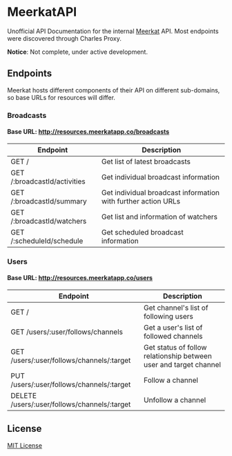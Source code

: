# MeerkatAPI

Unofficial API Documentation for the internal [Meerkat](http://meerkatapp.co) API. Most endpoints were discovered through Charles Proxy.

**Notice**: Not complete, under active development.

## Endpoints

Meerkat hosts different components of their API on different sub-domains, so base URLs for resources will differ. 

### Broadcasts

#### Base URL: http://resources.meerkatapp.co/broadcasts

| Endpoint | Description |
| ---- | --------------- |
| GET / | Get list of latest broadcasts |
| GET /:broadcastId/activities | Get individual broadcast information |
| GET /:broadcastId/summary | Get individual broadcast information with further action URLs |
| GET /:broadcastId/watchers | Get list and information of watchers |
| GET /:scheduleId/schedule | Get scheduled broadcast information |

### Users

#### Base URL: http://resources.meerkatapp.co/users

| Endpoint | Description |
| ---- | --------------- |
| GET / | Get channel's list of following users |
| GET /users/:user/follows/channels | Get a user's list of followed channels |
| GET /users/:user/follows/channels/:target | Get status of follow relationship between user and target channel |
| PUT /users/:user/follows/channels/:target | Follow a channel |
| DELETE /users/:user/follows/channels/:target | Unfollow a channel |

## License
[MIT License](LICENSE)
